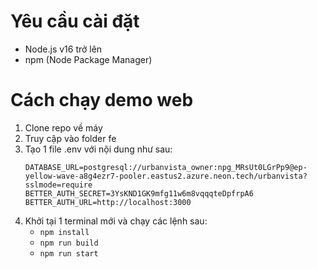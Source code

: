 # Yêu cầu cài đặt
* Node.js v16 trở lên
* npm (Node Package Manager)
# Cách chạy demo web
1. Clone repo về máy
2. Truy cập vào folder fe
3. Tạo 1 file .env với nội dung như sau:
   ```
   DATABASE_URL=postgresql://urbanvista_owner:npg_MRsUt0LGrPp9@ep-yellow-wave-a8g4ezr7-pooler.eastus2.azure.neon.tech/urbanvista?sslmode=require
   BETTER_AUTH_SECRET=3YsKND1GK9mfg11w6m8vqqqteDpfrpA6
   BETTER_AUTH_URL=http://localhost:3000
   ```
5. Khởi tại 1 terminal mới và chạy các lệnh sau:
   - `npm install`
   - `npm run build`
   - `npm run start`
